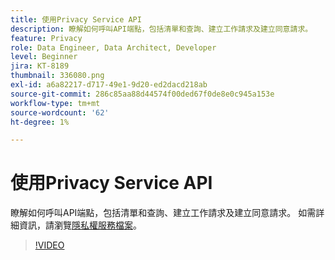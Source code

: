 ```yaml
---
title: 使用Privacy Service API
description: 瞭解如何呼叫API端點，包括清單和查詢、建立工作請求及建立同意請求。
feature: Privacy
role: Data Engineer, Data Architect, Developer
level: Beginner
jira: KT-8189
thumbnail: 336080.png
exl-id: a6a82217-d717-49e1-9d20-ed2dacd218ab
source-git-commit: 286c85aa88d44574f00ded67f0de8e0c945a153e
workflow-type: tm+mt
source-wordcount: '62'
ht-degree: 1%

---
```



# 使用Privacy Service API

瞭解如何呼叫API端點，包括清單和查詢、建立工作請求及建立同意請求。 如需詳細資訊，請瀏覽[隱私權服務檔案](https://experienceleague.adobe.com/docs/experience-platform/privacy/home.html?lang=zh-Hant)。

>[!VIDEO](https://video.tv.adobe.com/v/3448884?learn=on&enablevpops&captions=chi_hant)
